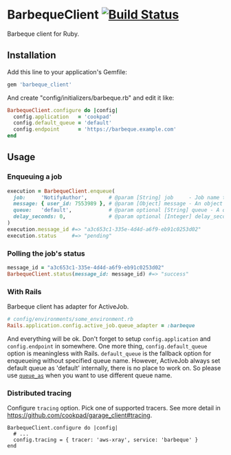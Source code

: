 # BarbequeClient [![Build Status](https://travis-ci.org/cookpad/barbeque_client.svg?branch=master)](https://travis-ci.org/cookpad/barbeque_client)

Barbeque client for Ruby.

## Installation

Add this line to your application's Gemfile:

```rb
gem 'barbeque_client'
```

And create "config/initializers/barbeque.rb" and edit it like:

```rb
BarbequeClient.configure do |config|
  config.application   = 'cookpad'
  config.default_queue = 'default'
  config.endpoint      = 'https://barbeque.example.com'
end
```

## Usage
### Enqueuing a job

```rb
execution = BarbequeClient.enqueue(
  job:     'NotifyAuthor',       # @param [String] job     - Job name to enqueue.
  message: { user_id: 7553989 }, # @param [Object] message - An object which is serializable as JSON.
  queue:   'default',            # @param optional [String] queue - A queue name to enqueue a job.
  delay_seconds: 0,              # @param optional [Integer] delay_seconds - Message timer of SQS.
)
execution.message_id #=> "a3c653c1-335e-4d4d-a6f9-eb91c0253d02"
execution.status     #=> "pending"
```

### Polling the job's status

```rb
message_id = "a3c653c1-335e-4d4d-a6f9-eb91c0253d02"
BarbequeClient.status(message_id: message_id) #=> "success"
```

### With Rails

Barbeque client has adapter for ActiveJob.

```rb
# config/environments/some_environment.rb
Rails.application.config.active_job.queue_adapter = :barbeque
```

And everything will be ok. Don't forget to setup `config.application` and `config.endpoint` in somewhere.
One more thing, `config.default_queue` option is meaningless with Rails.
`default_queue` is the fallback option for enqueueing without specified queue name.
However, ActiveJob always set default queue as 'default' internally,
there is no place to work on. So please use [`queue_as`](http://api.rubyonrails.org/classes/ActiveJob/QueueName/ClassMethods.html#method-i-queue_as) when you want to use different queue name.

### Distributed tracing
Configure `tracing` option. Pick one of supported tracers.
See more detail in https://github.com/cookpad/garage_client#tracing.

```
BarbequeClient.configure do |config|
  # ...
  config.tracing = { tracer: 'aws-xray', service: 'barbeque' }
end
```
